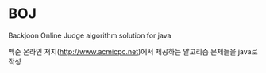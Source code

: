 # BOJ
Backjoon Online Judge algorithm solution for java

백준 온라인 저지(http://www.acmicpc.net)에서 제공하는 알고리즘 문제들을 java로 작성
